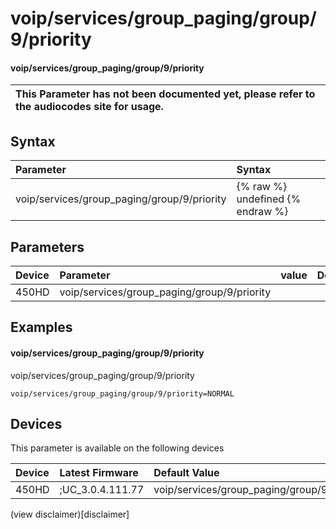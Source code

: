 ﻿---
description: voip/services/group_paging/group/9/priority
search:
    keywords: ['voip','services','group_paging','group','9','priority']
---

# voip/services/group_paging/group/9/priority

#### voip/services/group_paging/group/9/priority


| This Parameter has not been documented yet, please refer to the audiocodes site for usage.  |
| :--- |

## Syntax
| Parameter | Syntax |
| :--- | :--- |
|voip/services/group_paging/group/9/priority | {% raw %} undefined {% endraw %} |

## Parameters
|Device|Parameter|value|Description|
|:---|:---|:---|:---|
| 450HD | voip/services/group_paging/group/9/priority |  |  |

## Examples
#### voip/services/group_paging/group/9/priority

voip/services/group_paging/group/9/priority

```
voip/services/group_paging/group/9/priority=NORMAL
```

## Devices
This parameter is available on the following devices

| Device | Latest Firmware | Default Value |
|:---|:---|:---|
| 450HD | ;UC_3.0.4.111.77 | voip/services/group_paging/group/9/priority=NORMAL 

(view disclaimer)[disclaimer]
